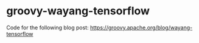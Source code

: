 groovy-wayang-tensorflow
========================

Code for the following blog post:
https://groovy.apache.org/blog/wayang-tensorflow
